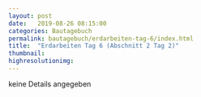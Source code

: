 ```yaml
---
layout: post
date:   2019-08-26 08:15:00
categories: Bautagebuch
permalink: bautagebuch/erdarbeiten-tag-6/index.html
title:  "Erdarbeiten Tag 6 (Abschnitt 2 Tag 2)"
thumbnail: 
highresolutionimg: 
---
```

keine Details angegeben